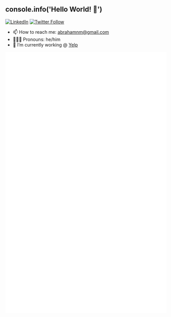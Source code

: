 ## console.info('Hello World! 👋')
<a href="https://www.linkedin.com/in/abrahamnm"><img
      src="https://img.shields.io/static/v1?logo=linkedin&style=for-the-badge&color=00CC00&label=LinkedIn&message=%f0%9f%92%bc"
      alt="LinkedIn"
    /></a> <a href="https://twitter.com/abrahamnm"><img alt="Twitter Follow" src="https://img.shields.io/twitter/follow/abrahamnm?color=00CC00&logo=twitter&style=for-the-badge"></a>
<!--
**abrahamnm/abrahamnm** is a ✨ _special_ ✨ repository because its `README.md` (this file) appears on your GitHub profile.

Here are some ideas to get you started:

- 🔭 I’m currently working on ...
- 🌱 I’m currently learning ...
- 👯 I’m looking to collaborate on ...
- 🤔 I’m looking for help with ...
- 💬 Ask me about ...
- ⚡ Fun fact: ...
-->
- 📫 How to reach me: abrahamnm@gmail.com
- 👨🏽‍💻 Pronouns: he/him
- 🔭 I’m currently working @ [Yelp](https://github.com/Yelp)

![Metrics](https://raw.githubusercontent.com/abrahamnm/abrahamnm/github-metrics/github-metrics.svg)
